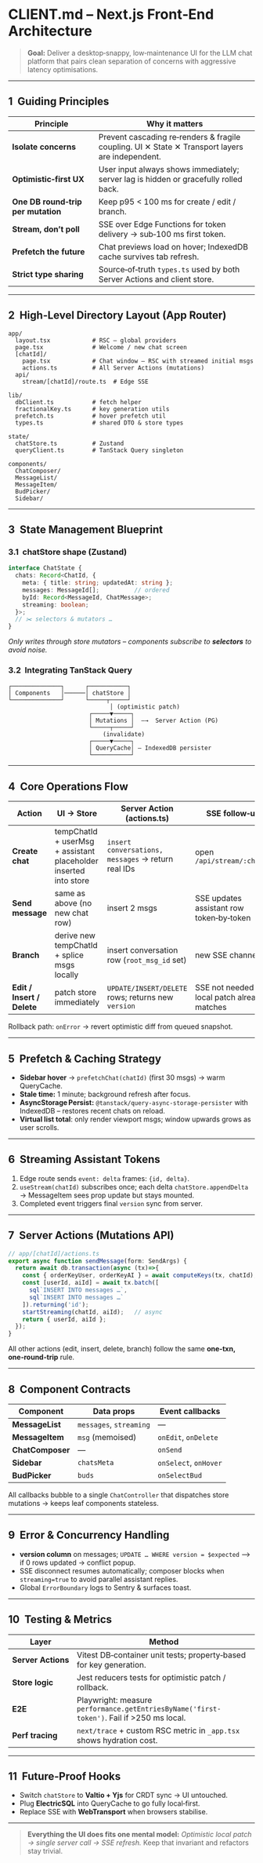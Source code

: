 # CLIENT.md – Next.js Front‑End Architecture

> **Goal:** Deliver a desktop‑snappy, low‑maintenance UI for the LLM chat platform that pairs clean separation of concerns with aggressive latency optimisations.

---

## 1  Guiding Principles

| Principle                          | Why it matters                                                                                  |
| ---------------------------------- | ----------------------------------------------------------------------------------------------- |
| **Isolate concerns**               | Prevent cascading re‑renders & fragile coupling. UI ✕ State ✕ Transport layers are independent. |
| **Optimistic‑first UX**            | User input always shows immediately; server lag is hidden or gracefully rolled back.            |
| **One DB round‑trip per mutation** | Keep p95 < 100 ms for create / edit / branch.                                                   |
| **Stream, don’t poll**             | SSE over Edge Functions for token delivery → sub‑100 ms first token.                            |
| **Prefetch the future**            | Chat previews load on hover; IndexedDB cache survives tab refresh.                              |
| **Strict type sharing**            | Source‑of‑truth `types.ts` used by both Server Actions and client store.                        |

---

## 2  High‑Level Directory Layout (App Router)

```
app/
  layout.tsx            # RSC – global providers
  page.tsx              # Welcome / new chat screen
  [chatId]/
    page.tsx            # Chat window – RSC with streamed initial msgs
    actions.ts          # All Server Actions (mutations)
  api/
    stream/[chatId]/route.ts  # Edge SSE

lib/
  dbClient.ts           # fetch helper
  fractionalKey.ts      # key generation utils
  prefetch.ts           # hover prefetch util
  types.ts              # shared DTO & store types

state/
  chatStore.ts          # Zustand 
  queryClient.ts        # TanStack Query singleton

components/
  ChatComposer/
  MessageList/
  MessageItem/
  BudPicker/
  Sidebar/
```

---

## 3  State Management Blueprint

### 3.1  chatStore shape (Zustand)

```ts
interface ChatState {
  chats: Record<ChatId, {
    meta: { title: string; updatedAt: string };
    messages: MessageId[];          // ordered
    byId: Record<MessageId, ChatMessage>;
    streaming: boolean;
  }>;
  // ✂️ selectors & mutators …
}
```

*Only writes through store mutators – components subscribe to **selectors** to avoid noise.*

### 3.2  Integrating TanStack Query

```
┌──────────────┐      ┌───────────┐
│ Components   │──────│ chatStore │
└──────────────┘      └─────┬─────┘
                             │ (optimistic patch)
                       ┌─────▼─────┐
                       │ Mutations │  —→  Server Action (PG)
                       └─────┬─────┘
                           (invalidate)
                       ┌─────▼─────┐
                       │ QueryCache│ — IndexedDB persister
                       └───────────┘
```

---

## 4  Core Operations Flow

| Action                     | UI → Store                                                       | Server Action (actions.ts)                         | SSE follow‑up                                |
| -------------------------- | ---------------------------------------------------------------- | -------------------------------------------------- | -------------------------------------------- |
| **Create chat**            | tempChatId + userMsg + assistant placeholder inserted into store | `insert conversations, messages` → return real IDs | open `/api/stream/:chatId`                   |
| **Send message**           | same as above (no new chat row)                                  | insert 2 msgs                                      | SSE updates assistant row token‑by‑token     |
| **Branch**                 | derive new tempChatId + splice msgs locally                      | insert conversation row (`root_msg_id` set)        | new SSE channel                              |
| **Edit / Insert / Delete** | patch store immediately                                          | `UPDATE/INSERT/DELETE` rows; returns new `version` | SSE not needed – local patch already matches |

Rollback path: `onError` → revert optimistic diff from queued snapshot.

---

## 5  Prefetch & Caching Strategy

* **Sidebar hover** → `prefetchChat(chatId)` (first 30 msgs) → warm QueryCache.
* **Stale time:** 1 minute; background refresh after focus.
* **AsyncStorage Persist:** `@tanstack/query-async-storage-persister` with IndexedDB – restores recent chats on reload.
* **Virtual list total**: only render viewport msgs; window upwards grows as user scrolls.

---

## 6  Streaming Assistant Tokens

1. Edge route sends `event: delta` frames: `{id, delta}`.
2. `useStream(chatId)` subscribes once; each delta `chatStore.appendDelta` → MessageItem sees prop update but stays mounted.
3. Completed event triggers final `version` sync from server.

---

## 7  Server Actions (Mutations API)

```ts
// app/[chatId]/actions.ts
export async function sendMessage(form: SendArgs) {
  return await db.transaction(async (tx)=>{
    const { orderKeyUser, orderKeyAI } = await computeKeys(tx, chatId);
    const [userId, aiId] = await tx.batch([
      sql`INSERT INTO messages …`,
      sql`INSERT INTO messages …`
    ]).returning('id');
    startStreaming(chatId, aiId);   // async
    return { userId, aiId };
  });
}
```

All other actions (edit, insert, delete, branch) follow the same **one‑txn, one‑round‑trip** rule.

---

## 8  Component Contracts

| Component        | Data props              | Event callbacks       |
| ---------------- | ----------------------- | --------------------- |
| **MessageList**  | `messages`, `streaming` | —                     |
| **MessageItem**  | `msg` (memoised)        | `onEdit`, `onDelete`  |
| **ChatComposer** | —                       | `onSend`              |
| **Sidebar**      | `chatsMeta`             | `onSelect`, `onHover` |
| **BudPicker**    | `buds`                  | `onSelectBud`         |

All callbacks bubble to a single `ChatController` that dispatches store mutations → keeps leaf components stateless.

---

## 9  Error & Concurrency Handling

* **version column** on messages; `UPDATE … WHERE version = $expected` –> if 0 rows updated → conflict popup.
* SSE disconnect resumes automatically; composer blocks when `streaming=true` to avoid parallel assistant replies.
* Global `ErrorBoundary` logs to Sentry & surfaces toast.

---

## 10  Testing & Metrics

| Layer              | Method                                                                                    |
| ------------------ | ----------------------------------------------------------------------------------------- |
| **Server Actions** | Vitest DB‑container unit tests; property‑based for key generation.                        |
| **Store logic**    | Jest reducers tests for optimistic patch / rollback.                                      |
| **E2E**            | Playwright: measure `performance.getEntriesByName('first-token')`. Fail if >250 ms local. |
| **Perf tracing**   | `next/trace` + custom RSC metric in `_app.tsx` shows hydration cost.                      |

---

## 11  Future‑Proof Hooks

* Switch `chatStore` to **Valtio + Yjs** for CRDT sync → UI untouched.
* Plug **ElectricSQL** into QueryCache to go fully local‑first.
* Replace SSE with **WebTransport** when browsers stabilise.

---

> **Everything the UI does fits one mental model:** *Optimistic local patch → single server call → SSE refresh.*  Keep that invariant and refactors stay trivial.
